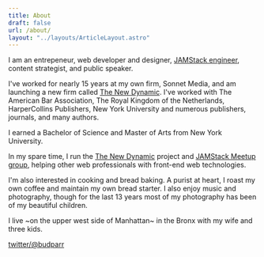 ```yaml
---
title: About 
draft: false
url: /about/
layout: "../layouts/ArticleLayout.astro"
---
```

I am an entrepeneur, web developer and designer, [JAMStack engineer](https://jamstack.org/), content strategist, and public speaker.

I've worked for nearly 15 years at my own firm, Sonnet Media, and am launching a new firm called [The New Dynamic](https://www.thenewdynamic.com/).  I've worked with The American Bar Association, The Royal Kingdom of the Netherlands, HarperCollins Publishers, New York University and numerous publishers, journals, and many authors.

I earned a Bachelor of Science and Master of Arts from New York University.

In my spare time, I run the [The New Dynamic](https://www.thenewdynamic.org/) project and [JAMStack Meetup group](http://www.meetup.com/the-new-dynamic/), helping other web professionals  with front-end web technologies.

I'm also interested in cooking and bread baking. A purist at heart, I roast my own coffee and maintain my own bread starter. I also enjoy music and photography, though for the last 13 years most of my photography has been of my beautiful children.

I live ~on the upper west side of Manhattan~ in the Bronx with my wife and three kids.

[twitter/@budparr](http://twitter.com/budparr)
